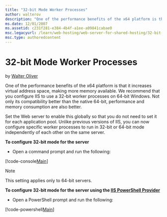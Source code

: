 ```yaml
---
title: "32-bit Mode Worker Processes"
author: walterov
description: "One of the performance benefits of the x64 platform is that it increases virtual address space, making more memory available. We recommend that you configure..."
ms.date: 12/01/2007
ms.assetid: c231f281-e384-4b4f-a1ee-a09841cabae0
msc.legacyurl: /learn/web-hosting/web-server-for-shared-hosting/32-bit-mode-worker-processes
msc.type: authoredcontent
---
```

# 32-bit Mode Worker Processes

by [Walter Oliver](https://github.com/walterov)

One of the performance benefits of the x64 platform is that it increases virtual address space, making more memory available. We recommend that you configure IIS to use a 32-bit worker processes on 64-bit Windows. Not only its compatibility better than the native 64-bit, performance and memory consumption are also better.

Set the Web server to enable this globally so that you do not need to set it for each application pool. Unlike previous versions of IIS, you can now configure specific worker processes to run in 32-bit or 64-bit mode independently of each other on the same server.

**To configure 32-bit mode for the server**

- Open a command prompt and run the following:

[!code-console[Main](32-bit-mode-worker-processes/samples/sample1.cmd)]

> [!NOTE]
> This setting applies only to 64-bit servers.

**To configure 32-bit mode for the server using the [IIS PowerShell Provider](../../manage/powershell/installing-the-iis-powershell-snap-in.md)**

- Open a PowerShell prompt and run the following:

[!code-powershell[Main](32-bit-mode-worker-processes/samples/sample2.ps1)]
